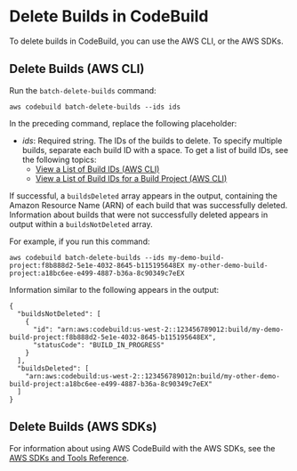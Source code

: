 # Delete Builds in CodeBuild<a name="delete-builds"></a>

To delete builds in CodeBuild, you can use the AWS CLI, or the AWS SDKs\.

## Delete Builds \(AWS CLI\)<a name="delete-builds-cli"></a>

Run the `batch-delete-builds` command:

```
aws codebuild batch-delete-builds --ids ids
```

In the preceding command, replace the following placeholder:
+ *ids*: Required string\. The IDs of the builds to delete\. To specify multiple builds, separate each build ID with a space\. To get a list of build IDs, see the following topics:
  + [View a List of Build IDs \(AWS CLI\)](view-build-list.md#view-build-list-cli)
  + [View a List of Build IDs for a Build Project \(AWS CLI\)](view-builds-for-project.md#view-builds-for-project-cli)

If successful, a `buildsDeleted` array appears in the output, containing the Amazon Resource Name \(ARN\) of each build that was successfully deleted\. Information about builds that were not successfully deleted appears in output within a `buildsNotDeleted` array\.

For example, if you run this command:

```
aws codebuild batch-delete-builds --ids my-demo-build-project:f8b888d2-5e1e-4032-8645-b115195648EX my-other-demo-build-project:a18bc6ee-e499-4887-b36a-8c90349c7eEX
```

Information similar to the following appears in the output:

```
{
  "buildsNotDeleted": [
    {
      "id": "arn:aws:codebuild:us-west-2::123456789012:build/my-demo-build-project:f8b888d2-5e1e-4032-8645-b115195648EX", 
      "statusCode": "BUILD_IN_PROGRESS"
    }
  ], 
  "buildsDeleted": [
    "arn:aws:codebuild:us-west-2::123456789012n:build/my-other-demo-build-project:a18bc6ee-e499-4887-b36a-8c90349c7eEX"
  ]
}
```

## Delete Builds \(AWS SDKs\)<a name="delete-builds-sdks"></a>

For information about using AWS CodeBuild with the AWS SDKs, see the [AWS SDKs and Tools Reference](sdk-ref.md)\.